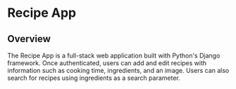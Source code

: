 # Recipe App

## Overview
The Recipe App is a full-stack web application built with Python's Django framework. Once authenticated, users can add and edit recipes with information such as cooking time, ingredients, and an image. Users can also search for recipes using ingredients as a search parameter.